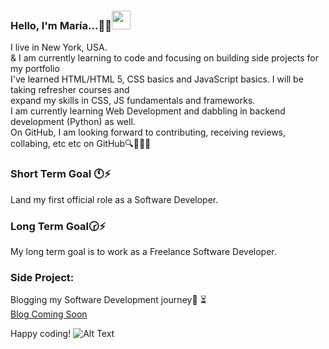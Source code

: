 ### Hello,  I'm María...💬:blush:<img src="https://raw.githubusercontent.com/MartinHeinz/MartinHeinz/master/wave.gif" width="30px">

<!--
**MariaCorpeno/MariaCorpeno** is a ✨ _special_ ✨ repository because its `README.md` (this file) appears on your GitHub profile.

Here are some ideas to get you started:

- 🔭 I’m currently working on ...
- 🌱 I’m currently learning ...
- 👯 I’m looking to collaborate on ...
- 🤔 I’m looking for help with ...
- 💬 Ask me about ...
- 📫 How to reach me: ...
- 😄 Pronouns: ...
- ⚡ Fun fact: ...
-->

I live in New York, USA.<br> & I am currently learning to code and focusing on building side projects for my portfolio<br>
I've learned HTML/HTML 5, CSS basics and JavaScript basics. I will be taking refresher courses and <br>
expand my skills in CSS, JS fundamentals and frameworks. <br>
I am currently learning Web Development and dabbling in backend development  (Python) as well. <br> 
On GitHub, I am looking forward to contributing, receiving reviews, collabing,  etc etc on GitHub:mag::file_folder::bulb::smiley:
<br>

### Short Term Goal :clock11:⚡
Land my first official role as a Software Developer.<br>
### Long Term Goal:clock230:⚡
My long term goal is to work as a Freelance Software Developer. 
### Side Project: <br>
 Blogging my Software Development journey:notebook: :hourglass_flowing_sand:<br>
<a href="https://mariacorpeno.com/"> Blog Coming Soon </a>

Happy coding!
![Alt Text](https://media.giphy.com/media/U50iPkrdMeLa7jKBn8/giphy.gif)
